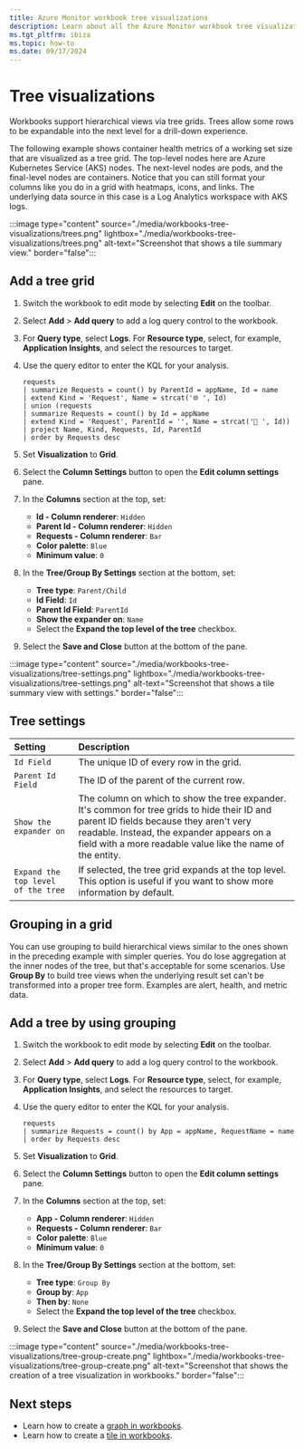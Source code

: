 ```yaml
---
title: Azure Monitor workbook tree visualizations
description: Learn about all the Azure Monitor workbook tree visualizations.
ms.tgt_pltfrm: ibiza
ms.topic: how-to
ms.date: 09/17/2024
---
```


# Tree visualizations

Workbooks support hierarchical views via tree grids. Trees allow some rows to be expandable into the next level for a drill-down experience.

The following example shows container health metrics of a working set size that are visualized as a tree grid. The top-level nodes here are Azure Kubernetes Service (AKS) nodes. The next-level nodes are pods, and the final-level nodes are containers. Notice that you can still format your columns like you do in a grid with heatmaps, icons, and links. The underlying data source in this case is a Log Analytics workspace with AKS logs.
<!-- convertborder later -->
:::image type="content" source="./media/workbooks-tree-visualizations/trees.png" lightbox="./media/workbooks-tree-visualizations/trees.png" alt-text="Screenshot that shows a tile summary view." border="false":::

## Add a tree grid

1. Switch the workbook to edit mode by selecting **Edit** on the toolbar.
1. Select **Add** > **Add query** to add a log query control to the workbook.
1. For **Query type**, select **Logs**. For **Resource type**, select, for example, **Application Insights**, and select the resources to target.
1. Use the query editor to enter the KQL for your analysis.

    ```kusto
    requests
    | summarize Requests = count() by ParentId = appName, Id = name
    | extend Kind = 'Request', Name = strcat('🌐 ', Id)
    | union (requests
    | summarize Requests = count() by Id = appName
    | extend Kind = 'Request', ParentId = '', Name = strcat('📱 ', Id))
    | project Name, Kind, Requests, Id, ParentId
    | order by Requests desc
    ```

1. Set **Visualization** to **Grid**.
1. Select the **Column Settings** button to open the **Edit column settings** pane.
1. In the **Columns** section at the top, set:
    * **Id - Column renderer**: `Hidden`
    * **Parent Id - Column renderer**: `Hidden`
    * **Requests - Column renderer**: `Bar`
    * **Color palette**: `Blue`
    * **Minimum value**: `0`
1. In the **Tree/Group By Settings** section at the bottom, set:
    * **Tree type**: `Parent/Child`
    * **Id Field**: `Id`
    * **Parent Id Field**: `ParentId`
    * **Show the expander on**: `Name`
    * Select the **Expand the top level of the tree** checkbox.
1. Select the **Save and Close** button at the bottom of the pane.
<!-- convertborder later -->
:::image type="content" source="./media/workbooks-tree-visualizations/tree-settings.png" lightbox="./media/workbooks-tree-visualizations/tree-settings.png" alt-text="Screenshot that shows a tile summary view with settings." border="false":::

## Tree settings

| Setting | Description |
|:------------- |:-------------|
| `Id Field` | The unique ID of every row in the grid. |
| `Parent Id Field` | The ID of the parent of the current row. |
| `Show the expander on` | The column on which to show the tree expander. It's common for tree grids to hide their ID and parent ID fields because they aren't very readable. Instead, the expander appears on a field with a more readable value like the name of the entity. |
| `Expand the top level of the tree` | If selected, the tree grid expands at the top level. This option is useful if you want to show more information by default. |

## Grouping in a grid

You can use grouping to build hierarchical views similar to the ones shown in the preceding example with simpler queries. You do lose aggregation at the inner nodes of the tree, but that's acceptable for some scenarios. Use **Group By** to build tree views when the underlying result set can't be transformed into a proper tree form. Examples are alert, health, and metric data.

## Add a tree by using grouping

1. Switch the workbook to edit mode by selecting **Edit** on the toolbar.
1. Select **Add** > **Add query** to add a log query control to the workbook.
1. For **Query type**, select **Logs**. For **Resource type**, select, for example, **Application Insights**, and select the resources to target.
1. Use the query editor to enter the KQL for your analysis.

    ```kusto
    requests
    | summarize Requests = count() by App = appName, RequestName = name
    | order by Requests desc
    ```

1. Set **Visualization** to **Grid**.
1. Select the **Column Settings** button to open the **Edit column settings** pane.
1. In the **Columns** section at the top, set:
    * **App - Column renderer**: `Hidden`
    * **Requests - Column renderer**: `Bar`
    * **Color palette**: `Blue`
    * **Minimum value**: `0`
1. In the **Tree/Group By Settings** section at the bottom, set:
    * **Tree type**: `Group By`
    * **Group by**: `App`
    * **Then by**: `None`
    * Select the **Expand the top level of the tree** checkbox.
1. Select the **Save and Close** button at the bottom of the pane.
<!-- convertborder later -->
:::image type="content" source="./media/workbooks-tree-visualizations/tree-group-create.png" lightbox="./media/workbooks-tree-visualizations/tree-group-create.png" alt-text="Screenshot that shows the creation of a tree visualization in workbooks." border="false":::

## Next steps

* Learn how to create a [graph in workbooks](workbooks-graph-visualizations.md).
* Learn how to create a [tile in workbooks](workbooks-tile-visualizations.md).
